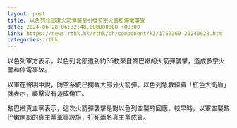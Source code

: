 ```yaml
---
layout: post
title: 以色列北部遭火箭彈襲擊引發多宗火警和停電事故
date: 2024-06-28 06:32:48.000000000 +08:00
link: https://news.rthk.hk/rthk/ch/component/k2/1759369-20240628.htm
categories: rthk
---
```


以色列軍方表示，以色列北部遭到約35枚來自黎巴嫩的火箭彈襲擊，造成多宗火警和停電事故。

以軍在聲明中說，防空系統已攔截大部分火箭彈。以色列急救組織「紅色大衛盾」就表示，襲擊沒有造成傷亡。

黎巴嫩真主黨表示，這次火箭彈襲擊是對以色列空襲的回應。較早時，以軍空襲黎巴嫩南部的真主黨軍事設施，打死兩名真主黨成員。
